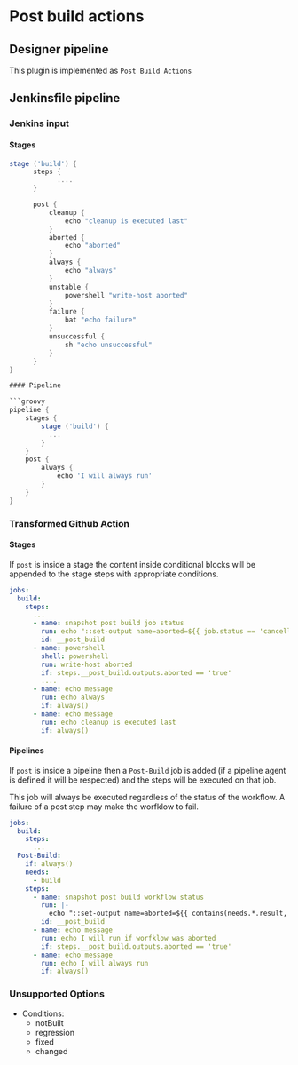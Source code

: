 # Post build actions

## Designer pipeline

This plugin is implemented as `Post Build Actions`

## Jenkinsfile pipeline

### Jenkins input

#### Stages

```groovy
stage ('build') {
      steps {
            ....
      }

      post {
          cleanup {
              echo "cleanup is executed last"
          }
          aborted {
              echo "aborted"
          }
          always {
              echo "always" 
          }
          unstable {
              powershell "write-host aborted"
          }
          failure {
              bat "echo failure"
          }
          unsuccessful {
              sh "echo unsuccessful"
          }
      }
}

#### Pipeline

```groovy
pipeline {
    stages {
        stage ('build') {
          ...
        }
    }
    post { 
        always { 
            echo 'I will always run'
        }
    }
}
```

### Transformed Github Action

#### Stages

If `post` is inside a stage the content inside conditional blocks will be appended to the stage steps with appropriate conditions.

```yaml
jobs:
  build:
    steps:
      ...
      - name: snapshot post build job status
        run: echo "::set-output name=aborted=${{ job.status == 'cancelled' }}"
        id: __post_build
      - name: powershell
        shell: powershell
        run: write-host aborted
        if: steps.__post_build.outputs.aborted == 'true'
        ....
      - name: echo message
        run: echo always
        if: always()
      - name: echo message
        run: echo cleanup is executed last
        if: always()
```

#### Pipelines

If `post` is inside a pipeline then a `Post-Build` job is added (if a pipeline agent is defined it will be respected) and the steps will be executed on that job.

This job will always be executed regardless of the status of the workflow. A failure of a post step may make the worfklow to fail.

```yaml
jobs:
  build:
    steps:
      ...
  Post-Build:
    if: always()
    needs:
      - build
    steps:
      - name: snapshot post build workflow status
        run: |-
          echo "::set-output name=aborted=${{ contains(needs.*.result,'cancelled') }}"
        id: __post_build
      - name: echo message
        run: echo I will run if worfklow was aborted
        if: steps.__post_build.outputs.aborted == 'true'
      - name: echo message
        run: echo I will always run
        if: always()
```

### Unsupported Options

- Conditions:
  - notBuilt
  - regression
  - fixed
  - changed
